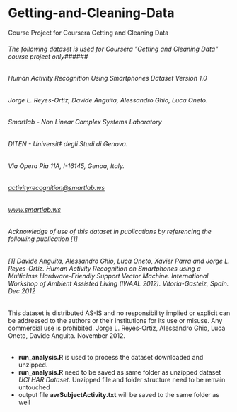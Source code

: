 Getting-and-Cleaning-Data
=========================

Course Project for Coursera Getting and Cleaning Data

###### The following dataset is used for Coursera "Getting and Cleaning Data" course project only######

###### Human Activity Recognition Using Smartphones Dataset Version 1.0 ######

###### Jorge L. Reyes-Ortiz, Davide Anguita, Alessandro Ghio, Luca Oneto. ######
###### Smartlab - Non Linear Complex Systems Laboratory ######
###### DITEN - Universit‡ degli Studi di Genova. ######
###### Via Opera Pia 11A, I-16145, Genoa, Italy. ######
###### activityrecognition@smartlab.ws ######
###### www.smartlab.ws ######

###### Acknowledge of use of this dataset in publications by referencing the following publication [1]
###### [1] Davide Anguita, Alessandro Ghio, Luca Oneto, Xavier Parra and Jorge L. Reyes-Ortiz. Human Activity Recognition on Smartphones using a Multiclass Hardware-Friendly Support Vector Machine. International Workshop of Ambient Assisted Living (IWAAL 2012). Vitoria-Gasteiz, Spain. Dec 2012
This dataset is distributed AS-IS and no responsibility implied or explicit can be addressed to the authors or their institutions for its use or misuse. Any commercial use is prohibited.
Jorge L. Reyes-Ortiz, Alessandro Ghio, Luca Oneto, Davide Anguita. November 2012.
######
* **run_analysis.R** is used to process the dataset downloaded and unzipped.
* **run_analysis.R** need to be saved as same folder as unzipped dataset *UCI HAR Dataset*. Unzipped file and folder structure need to be remain untouched
* output file **avrSubjectActivity.txt** will be saved to the same folder as well
